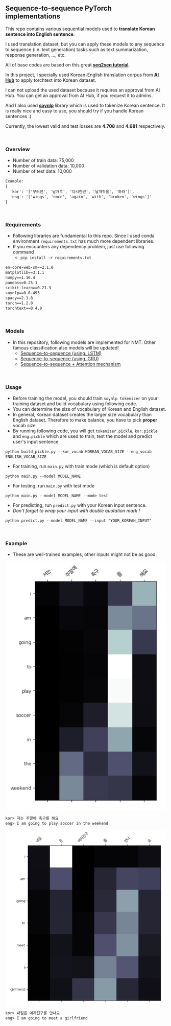 ## Sequence-to-sequence PyTorch implementations
This repo contains various sequential models used to **translate Korean sentence into English sentence**.

I used translation dataset, but you can apply these models to any sequence to sequence (i.e. text generation) tasks such as text summarization, response generation, ..., etc.

All of base codes are based on this great [**seq2seq tutorial**](https://github.com/bentrevett/pytorch-seq2seq).

In this project, I specially used Korean-English translation corpus from [**AI Hub**](http://www.aihub.or.kr/) to apply torchtext into Korean dataset. 

I can not upload the used dataset because it requires an approval from AI Hub. You can get an approval from AI Hub, if you request it to admins.

And I also used [**soynlp**](https://github.com/lovit/soynlp) library which is used to tokenize Korean sentence. 
It is really nice and easy to use, you should try if you handle Korean sentences :)

Currently, the lowest valid and test losses are **4.708** and **4.681** respectively.

<br/>

### Overview
- Number of train data: 75,000
- Number of validation data: 10,000
- Number of test data: 10,000
```
Example: 
{
  'kor': '['부러진', '날개로', '다시한번', '날개짓을', '하라']',
  'eng': '['wings', 'once', 'again', 'with', 'broken', 'wings']'
}
```
<br/>

### Requirements

- Following libraries are fundamental to this repo. Since I used conda environment `requirements.txt` has much more dependent libraries. 
- If you encounters any dependency problem, just use following command 
    - `pip install -r requirements.txt`

```
en-core-web-sm==2.1.0
matplotlib==3.1.1
numpy==1.16.4
pandas==0.25.1
scikit-learn==0.21.3
soynlp==0.0.493
spacy==2.1.8
torch==1.2.0
torchtext==0.4.0
```
<br/>

### Models
- In this repository, following models are implemented for NMT. Other famous classification also models will be updated!
    - [Sequence-to-sequence (using. LSTM)](https://github.com/Huffon/pytorch-seq2seq-kor-eng/blob/master/models/seq2seq.py)
    - [Sequence-to-sequence (using. GRU)](https://github.com/Huffon/pytorch-seq2seq-kor-eng/blob/master/models/seq2seq_gru.py)
    - [Sequence-to-sequence + Attention mechanism](https://github.com/Huffon/pytorch-seq2seq-kor-eng/blob/master/models/seq2seq_attention.py)


<br/>

### Usage
- Before training the model, you should train `soynlp tokenizer` on your training dataset and build vocabulary using following code. 
- You can determine the size of vocabulary of Korean and English dataset. 
- In general, Korean dataset creates the larger size vocabulary than English dataset. Therefore to make balance, you have to pick **proper** vocab size
- By running following code, you will get `tokenizer.pickle`, `kor.pickle` and `eng.pickle` which are used to train, 
test the model and predict user's input sentence

```
python build_pickle.py --kor_vocab KOREAN_VOCAB_SIZE --eng_vocab ENGLISH_VOCAB_SIZE
```


- For training, run `main.py` with train mode (which is default option)

```
python main.py --model MODEL_NAME
```

- For testing, run `main.py` with test mode

```
python main.py --model MODEL_NAME --mode test
```

- For predicting, run `predict.py` with your Korean input sentence. 
- *Don't forget to wrap your input with double quotation mark !*

```
python predict.py --model MODEL_NAME --input "YOUR_KOREAN_INPUT"
```

<br/>

### Example

- These are well-trained examples, other inputs might not be as good.

<p align="center">
    <img src="img/example_1.png" width=500 align="middle"></img>  
</p>

```
kor> 저는 주말에 축구를 해요
eng> I am going to play soccer in the weekend
```

<p align="center">
    <img src="img/example_2.png" width=500 align="middle"></img>  
</p>

```
kor> 내일은 여자친구를 만나요
eng> I am going to meet a girlfriend
```